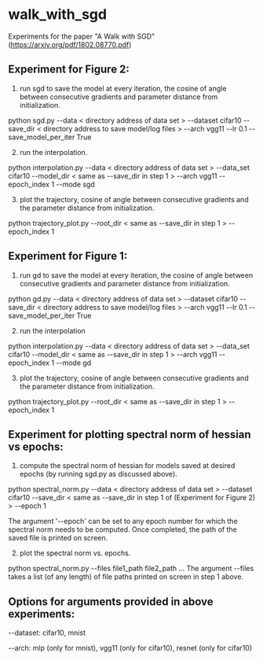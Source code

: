 # walk_with_sgd
Experiments for the paper "A Walk with SGD" (https://arxiv.org/pdf/1802.08770.pdf)

## Experiment for Figure 2:
1. run sgd to save the model at every iteration, the cosine of angle between consecutive gradients and parameter distance from initialization.

python sgd.py   --data < directory address of data set >   --dataset cifar10   --save_dir < directory address to save model/log files >   --arch vgg11   --lr 0.1   --save_model_per_iter True

2. run the interpolation.

python   interpolation.py   --data < directory address of data set >   --data_set cifar10   --model_dir < same as --save_dir in step 1 >   --arch vgg11   --epoch_index 1 --mode sgd

3. plot the trajectory, cosine of angle between consecutive gradients and the parameter distance from initialization.

python trajectory_plot.py --root_dir < same as --save_dir in step 1 > --epoch_index 1

## Experiment for Figure 1:
1. run gd to save the model at every iteration, the cosine of angle between consecutive gradients and parameter distance from initialization.

python gd.py   --data < directory address of data set >   --dataset cifar10   --save_dir < directory address to save model/log files >   --arch vgg11   --lr 0.1   --save_model_per_iter True

2. run the interpolation

python   interpolation.py   --data < directory address of data set >   --data_set cifar10   --model_dir < same as --save_dir in step 1 >   --arch vgg11   --epoch_index 1 --mode gd

3. plot the trajectory, cosine of angle between consecutive gradients and the parameter distance from initialization.

python trajectory_plot.py --root_dir < same as --save_dir in step 1 > --epoch_index 1

## Experiment for plotting spectral norm of hessian vs epochs:
1. compute the spectral norm of hessian for models saved at desired epochs (by running sgd.py as discussed above).

python spectral_norm.py --data < directory address of data set > --dataset cifar10 --save_dir < same as --save_dir in step 1 of (Experiment for Figure 2) > --epoch 1

The argument '--epoch' can be set to any epoch number for which the spectral norm needs to be computed. Once completed, the path of the saved file is printed on screen.

2. plot the spectral norm vs. epochs.

python spectral_norm.py --files file1_path file2_path ...
The argument --files takes a list (of any length) of file paths printed on screen in step 1 above.


## Options for arguments provided in above experiments:

--dataset: cifar10, mnist

--arch: mlp (only for mnist), vgg11 (only for cifar10), resnet (only for cifar10)


